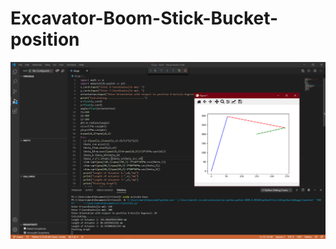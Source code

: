 # Excavator-Boom-Stick-Bucket-position

![pic1](https://github.com/darshan6998/Excavator-Boom-Stick-Bucket-position/blob/master/Plotting%20graph.png)

